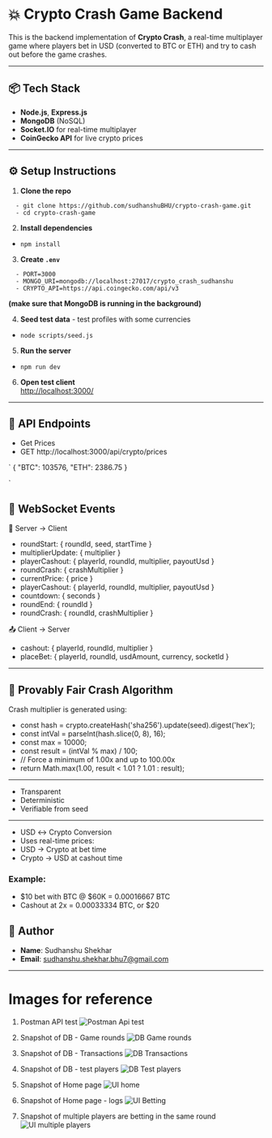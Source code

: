 # 💥 Crypto Crash Game Backend

This is the backend implementation of **Crypto Crash**, a real-time multiplayer game where players bet in USD (converted to BTC or ETH) and try to cash out before the game crashes.

---

## 📦 Tech Stack

- **Node.js**, **Express.js**
- **MongoDB** (NoSQL)
- **Socket.IO** for real-time multiplayer
- **CoinGecko API** for live crypto prices

---

## ⚙️ Setup Instructions

1. **Clone the repo**  
```
  - git clone https://github.com/sudhanshuBHU/crypto-crash-game.git
  - cd crypto-crash-game
  ```

2. **Install dependencies**  
  - ```npm install```

3. **Create `.env`**
```
  - PORT=3000
  - MONGO_URI=mongodb://localhost:27017/crypto_crash_sudhanshu
  - CRYPTO_API=https://api.coingecko.com/api/v3
```

**(make sure that MongoDB is running in the background)**

4. **Seed test data** - test profiles with some currencies
  - ``` node scripts/seed.js ```

5. **Run the server**
  - ``` npm run dev ```

6. **Open test client**  
   [http://localhost:3000/](http://localhost:3000/)

---

## 🔌 API Endpoints

- Get Prices
- GET http://localhost:3000/api/crypto/prices

`  {
    "BTC": 103576,
    "ETH": 2386.75
    }

`

## 🔁 WebSocket Events

🔔 Server → Client
- roundStart: { roundId, seed, startTime }
- multiplierUpdate: { multiplier }
- playerCashout: { playerId, roundId, multiplier, payoutUsd }
- roundCrash: { crashMultiplier }
- currentPrice: { price }
- playerCashout: { playerId, roundId, multiplier, payoutUsd }
- countdown: { seconds }
- roundEnd: { roundId }
- roundCrash: { roundId, crashMultiplier }


📤 Client → Server
- cashout: { playerId, roundId, multiplier }
- placeBet: { playerId, roundId, usdAmount, currency, socketId }

---

## 🎲 Provably Fair Crash Algorithm
Crash multiplier is generated using:
 - const hash = crypto.createHash('sha256').update(seed).digest('hex');
  - const intVal = parseInt(hash.slice(0, 8), 16);
  - const max = 10000;
  - const result = (intVal % max) / 100;
  - // Force a minimum of 1.00x and up to 100.00x
  - return Math.max(1.00, result < 1.01 ? 1.01 : result);

---

- Transparent
- Deterministic
- Verifiable from seed

--- 

- USD ↔ Crypto Conversion
- Uses real-time prices:
- USD → Crypto at bet time
- Crypto → USD at cashout time

### Example:
- $10 bet with BTC @ $60K = 0.00016667 BTC
- Cashout at 2x = 0.00033334 BTC, or $20

## 👤 Author

- **Name**: Sudhanshu Shekhar
- **Email**: sudhanshu.shekhar.bhu7@gmail.com
---

# Images for reference
1. Postman API test
![Postman Api test](public/images/postman.png "Postman api test")

2. Snapshot of DB - Game rounds
![DB Game rounds](public/images/gamerounds.png "gamerounds-DB")

3. Snapshot of DB - Transactions
![DB Transactions](public/images/transactions.png "transactions-DB")

4. Snapshot of DB - test players
![DB Test players](public/images/test%20players.png "test players-DB")

5. Snapshot of Home page
![UI home](public/images/home%201.png "UI Home")

6. Snapshot of Home page - logs
![UI Betting](public/images/home2.png "UI Home Betting")

7. Snapshot of multiple players are betting in the same round
![UI multiple players](public/images/home3.png "multiple players")


